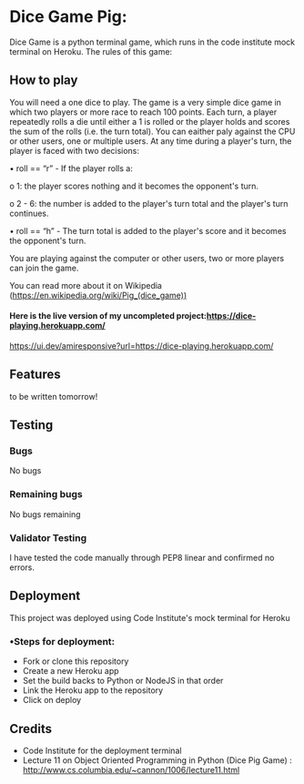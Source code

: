 # Dice Game Pig:

Dice Game is a python terminal game, which runs in the code institute mock terminal on Heroku.
The rules of this game:

## How to play

You will need a one dice to play.
The game is a very simple dice game in which two players or more race to reach 100 points. Each turn, a player repeatedly rolls a die until either a 1 is rolled or the player holds and scores the sum of the rolls (i.e. the turn total). You can eaither paly against the CPU or other users, one or multiple users. At any time during a player's turn, the player is faced with two decisions:

•	roll  == “r” - If the player rolls a:

o	1: the player scores nothing and it becomes the opponent's turn.

o	2 - 6: the number is added to the player's turn total and the player's turn continues.

•	roll == “h” - The turn total is added to the player's score and it becomes the opponent's turn.

You are playing against the computer or other users, two or more players can join the game.

You can read more about it on Wikipedia  (https://en.wikipedia.org/wiki/Pig_(dice_game))

#### Here is the live version of my uncompleted project:https://dice-playing.herokuapp.com/
https://ui.dev/amiresponsive?url=https://dice-playing.herokuapp.com/

## Features 
to be written tomorrow!


## Testing 

### Bugs
No bugs 

### Remaining bugs
No bugs remaining 



### Validator Testing

I have tested the code manually through PEP8 linear and confirmed no errors.


## Deployment

This project was deployed using Code Institute's mock terminal for Heroku

 ### •Steps for deployment:
 
 - Fork or clone this repository
 - Create a new Heroku app
 - Set the build backs to Python or NodeJS in that order
 - Link the Heroku app to the repository 
 - Click on deploy

 
## Credits

- Code Institute for the deployment terminal 
- Lecture 11 on Object Oriented Programming in Python (Dice Pig Game) : http://www.cs.columbia.edu/~cannon/1006/lecture11.html
 

